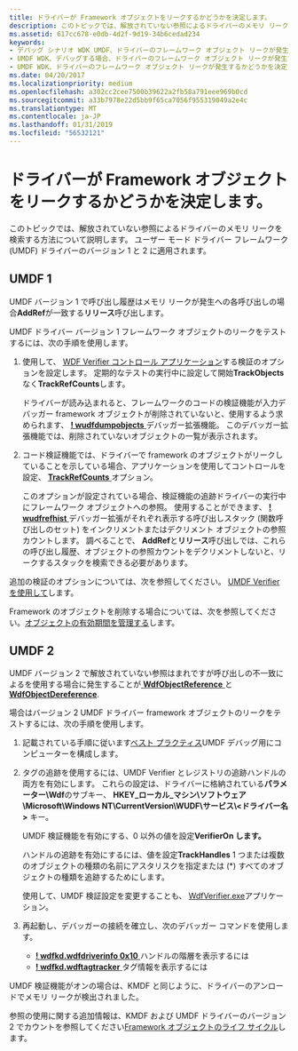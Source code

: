 ```yaml
---
title: ドライバーが Framework オブジェクトをリークするかどうかを決定します。
description: このトピックでは、解放されていない参照によるドライバーのメモリ リークを検索する方法について説明します。 ユーザー モード ドライバー フレームワーク (UMDF) ドライバーのバージョン 1 と 2 に適用されます。
ms.assetid: 617cc678-e0db-4d2f-9d19-34b6cedad234
keywords:
- デバッグ シナリオ WDK UMDF、ドライバーのフレームワーク オブジェクト リークが発生するかどうかを決定します。
- UMDF WDK、デバッグする場合、ドライバーのフレームワーク オブジェクト リークが発生するかどうかを決定します。
- UMDF WDK、ドライバーのフレームワーク オブジェクト リークが発生するかどうかを決定します。
ms.date: 04/20/2017
ms.localizationpriority: medium
ms.openlocfilehash: a302cc2cee7500b39622a2fb58a791eee969b0cd
ms.sourcegitcommit: a33b7978e22d5bb9f65ca7056f955319049a2e4c
ms.translationtype: MT
ms.contentlocale: ja-JP
ms.lasthandoff: 01/31/2019
ms.locfileid: "56532121"
---
```

# <a name="determining-if-a-driver-leaks-framework-objects"></a>ドライバーが Framework オブジェクトをリークするかどうかを決定します。


このトピックでは、解放されていない参照によるドライバーのメモリ リークを検索する方法について説明します。 ユーザー モード ドライバー フレームワーク (UMDF) ドライバーのバージョン 1 と 2 に適用されます。

## <a name="umdf-1"></a>UMDF 1


UMDF バージョン 1 で呼び出し履歴はメモリ リークが発生への各呼び出しの場合**AddRef**が一致する**リリース**呼び出します。

UMDF ドライバー バージョン 1 フレームワーク オブジェクトのリークをテストするには、次の手順を使用します。

1.  使用して、 [WDF Verifier コントロール アプリケーション](https://msdn.microsoft.com/library/windows/hardware/ff556129)する検証のオプションを設定します。 定期的なテストの実行中に設定して開始**TrackObjects**なく**TrackRefCounts**します。

    ドライバーが読み込まれると、フレームワークのコードの検証機能が入力デバッガー framework オブジェクトが削除されていないと、使用するよう求められます、 [ **! wudfdumpobjects** ](using-umdf-debugger-extensions.md)デバッガー拡張機能。 このデバッガー拡張機能では、削除されていないオブジェクトの一覧が表示されます。

2.  コード検証機能では、ドライバーで framework のオブジェクトがリークしていることを示している場合、アプリケーションを使用してコントロールを設定、 [ **TrackRefCounts** ](using-umdf-verifier.md)オプション。

    このオプションが設定されている場合、検証機能の追跡ドライバーの実行中にフレームワーク オブジェクトへの参照。 使用することができます、 [ **! wudfrefhist** ](using-umdf-debugger-extensions.md)デバッガー拡張がそれぞれ表示する呼び出しスタック (関数呼び出しのセット) をインクリメントまたはデクリメント オブジェクトの参照カウントします。 調べることで、 **AddRef**と**リリース**呼び出しでは、これらの呼び出し履歴、オブジェクトの参照カウントをデクリメントしないと、リークするスタックを検索できる必要があります。

追加の検証のオプションについては、次を参照してください。 [UMDF Verifier を使用して](using-umdf-verifier.md)します。

Framework のオブジェクトを削除する場合については、次を参照してください。[オブジェクトの有効期間を管理する](managing-the-lifetime-of-objects.md)します。

## <a name="umdf-2"></a>UMDF 2


UMDF バージョン 2 で解放されていない参照はまれですが呼び出しの不一致によるを使用する場合に発生することが[ **WdfObjectReference** ](https://msdn.microsoft.com/library/windows/hardware/ff548758)と[ **WdfObjectDereference**](https://msdn.microsoft.com/library/windows/hardware/ff548739).

場合はバージョン 2 UMDF ドライバー framework オブジェクトのリークをテストするには、次の手順を使用します。

1.  記載されている手順に従います[ベスト プラクティス](enabling-a-debugger.md#bp)UMDF デバッグ用にコンピューターを構成します。
2.  タグの追跡を使用するには、UMDF Verifier とレジストリの追跡ハンドルの両方を有効にします。 これらの設定は、ドライバーに格納されている**パラメーター\\Wdf**のサブキー、 **HKEY\_ローカル\_マシン\\ソフトウェア\\Microsoft\\Windows NT\\CurrentVersion\\WUDF\\サービス\\&lt;ドライバー名&gt;** キー。

    UMDF 検証機能を有効にする、0 以外の値を設定**VerifierOn します。**

    ハンドルの追跡を有効にするには、値を設定**TrackHandles** 1 つまたは複数のオブジェクトの種類の名前にアスタリスクを指定または (\*) すべてのオブジェクトの種類を追跡するためにします。

    使用して、UMDF 検証設定を変更することも、 [WdfVerifier.exe](https://msdn.microsoft.com/library/windows/hardware/ff556129)アプリケーション。

3.  再起動し、デバッガーの接続を確立し、次のデバッガー コマンドを使用します。

    -   [**! wdfkd.wdfdriverinfo 0x10** ](https://msdn.microsoft.com/library/windows/hardware/ff565724)ハンドルの階層を表示するには
    -   [**! wdfkd.wdftagtracker** ](https://msdn.microsoft.com/library/windows/hardware/ff566126)タグ情報を表示するには

UMDF 検証機能がオンの場合は、KMDF と同じように、ドライバーのアンロードでメモリ リークが検出されました。

参照の使用に関する追加情報は、KMDF および UMDF ドライバーのバージョン 2 でカウントを参照してください[Framework オブジェクトのライフ サイクル](framework-object-life-cycle.md)します。

 

 





